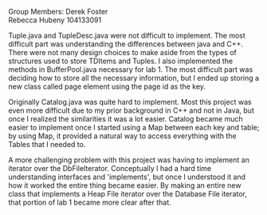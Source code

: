 Group Members:
Derek Foster	
Rebecca Hubeny	104133091

Tuple.java and TupleDesc.java were not difficult to implement. The most difficult
part was understanding the differences between java and C++. There were not many
design choices to make aside from the types of structures used to store TDItems
and Tuples. I also implemented the methods in BufferPool.java necessary for
lab 1. The most difficult part was deciding how to store all the necessary
information, but I ended up storing a new class called page element using the
page id as the key.

Originally Catalog.java was quite hard to implement. Most this project was even more difficult due to my prior background in C++ and not in Java, but once I realized the similarities it was a lot easier. Catalog became much easier to implement once I started using a Map between each key and table; by using Map, it provided a natural way to access everything with the Tables that I needed to.

A more challenging problem with this project was having to implement an iterator over the DbFileIterator. Conceptually I had a hard time understanding interfaces and 'implements', but once I understood it and how it worked the entire thing became easier. By making an entire new class that implements a Heap File iterator over the Database File iterator, that portion of lab 1 became more clear after that.
